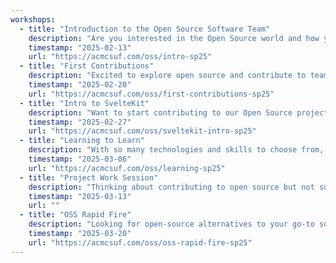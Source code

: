 ```yaml
---
workshops:
  - title: "Introduction to the Open Source Software Team"
    description: "Are you interested in the Open Source world and how you can be a part of it? Come join us to learn about the OSS board and the projects that you can contribute to, whether you're a beginner or an experienced developer! We will be going over our ongoing projects + you will be able to create new open source projects that will help our club!"
    timestamp: "2025-02-13"
    url: "https://acmcsuf.com/oss/intro-sp25"
  - title: "First Contributions"
    description: "Excited to explore open source and contribute to team projects? Join this hands-on workshop where you'll learn how to make your first contribution to a dedicated repository. From setting up GitHub to understanding collaborative workflows, we'll walk you through essential practices like branching, pull requests, and project management."
    timestamp: "2025-02-20"
    url: "https://acmcsuf.com/oss/first-contributions-sp25"
  - title: "Intro to SvelteKit"
    description: "Want to start contributing to our Open Source projects? Join us and learn SvelteKit, the framework behind many of our projects! We’ll cover the basics like project setup, routing, and dynamic components, so you can start building and contributing right away."
    timestamp: "2025-02-27"
    url: "https://acmcsuf.com/oss/sveltekit-intro-sp25"
  - title: "Learning to Learn"
    description: "With so many technologies and skills to choose from, learning can feel pretty overwhelming. In our Learning to Learn workshop, we'll share practical tips for picking up any skill effectively. Plus, we’ll talk about our own learning journeys like what’s worked and what hasn’t so you can learn from our experiences!"
    timestamp: "2025-03-06"
    url: "https://acmcsuf.com/oss/learning-sp25"
  - title: "Project Work Session"
    description: "Thinking about contributing to open source but not sure where to start? Come hang out with us this Thursday! We’ll be making progress on our open source projects, assigning tasks, and just having a chill work session as a break from midterms!!"
    timestamp: "2025-03-13"
    url: ""
  - title: "OSS Rapid Fire"
    description: "Looking for open-source alternatives to your go-to software? Want to start contributing beyond ACM OSS? Join us as we share powerful open-source tools and exciting projects to help you kickstart your open-source journey!"
    timestamp: "2025-03-20"
    url: "https://acmcsuf.com/oss/oss-rapid-fire-sp25"
---
```

